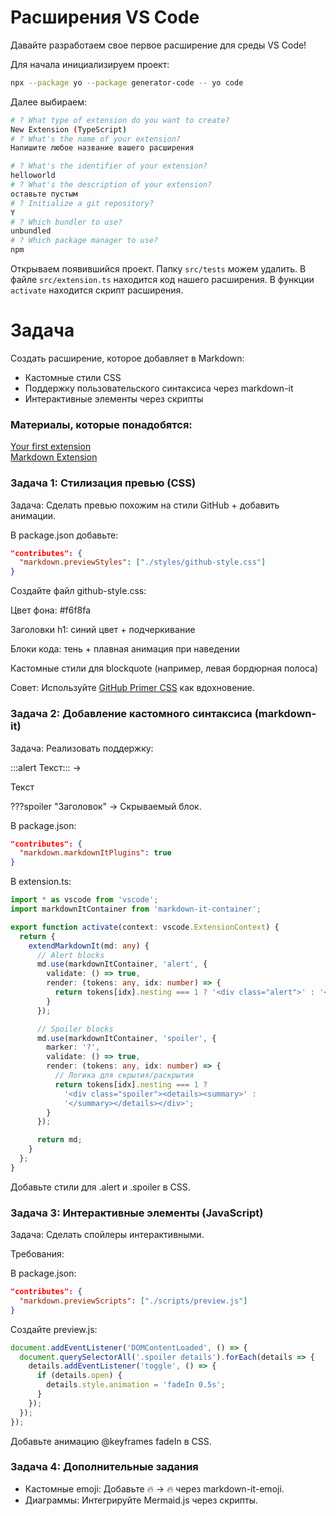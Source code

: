 # Расширения VS Code

Давайте разработаем свое первое расширение для среды VS Code!

Для начала инициализируем проект:
```bash
npx --package yo --package generator-code -- yo code
```

Далее выбираем:
```bash
# ? What type of extension do you want to create?
New Extension (TypeScript)
# ? What's the name of your extension?
Напишите любое название вашего расширения

# ? What's the identifier of your extension?
helloworld
# ? What's the description of your extension?
оставьте пустым
# ? Initialize a git repository?
Y
# ? Which bundler to use?
unbundled
# ? Which package manager to use?
npm
```


Открываем появившийся проект. Папку `src/tests` можем удалить. В файле `src/extension.ts` находится код нашего расширения. В функции `activate` находится скрипт расширения.

# Задача
Создать расширение, которое добавляет в Markdown:
- Кастомные стили CSS
- Поддержку пользовательского синтаксиса через markdown-it
- Интерактивные элементы через скрипты

### Материалы, которые понадобятся:
[Your first extension](https://code.visualstudio.com/api/get-started/your-first-extension)\
[Markdown Extension](https://code.visualstudio.com/api/extension-guides/markdown-extension)

### Задача 1: Стилизация превью (CSS)
Задача: Сделать превью похожим на стили GitHub + добавить анимации.

В package.json добавьте:
```json
"contributes": {
  "markdown.previewStyles": ["./styles/github-style.css"]
}
```
Создайте файл github-style.css:

Цвет фона: #f6f8fa

Заголовки h1: синий цвет + подчеркивание

Блоки кода: тень + плавная анимация при наведении

Кастомные стили для blockquote (например, левая бордюрная полоса)

Совет: Используйте [GitHub Primer CSS](https://primer.style/css/) как вдохновение.

### Задача 2: Добавление кастомного синтаксиса (markdown-it)
Задача: Реализовать поддержку:

:::alert Текст::: → <div class="alert">Текст</div>

???spoiler "Заголовок" → Скрываемый блок.

В package.json:

```json
"contributes": {
  "markdown.markdownItPlugins": true
}
```

В extension.ts:
```typescript
import * as vscode from 'vscode';
import markdownItContainer from 'markdown-it-container';

export function activate(context: vscode.ExtensionContext) {
  return {
    extendMarkdownIt(md: any) {
      // Alert blocks
      md.use(markdownItContainer, 'alert', {
        validate: () => true,
        render: (tokens: any, idx: number) => {
          return tokens[idx].nesting === 1 ? '<div class="alert">' : '</div>';
        }
      });

      // Spoiler blocks
      md.use(markdownItContainer, 'spoiler', {
        marker: '?',
        validate: () => true,
        render: (tokens: any, idx: number) => {
          // Логика для скрытия/раскрытия
          return tokens[idx].nesting === 1 ? 
            '<div class="spoiler"><details><summary>' : 
            '</summary></details></div>';
        }
      });

      return md;
    }
  };
}
```
Добавьте стили для .alert и .spoiler в CSS.

### Задача 3: Интерактивные элементы (JavaScript)
Задача: Сделать спойлеры интерактивными.

Требования:

В package.json:

```json
"contributes": {
  "markdown.previewScripts": ["./scripts/preview.js"]
}
```
Создайте preview.js:

```javascript
document.addEventListener('DOMContentLoaded', () => {
  document.querySelectorAll('.spoiler details').forEach(details => {
    details.addEventListener('toggle', () => {
      if (details.open) {
        details.style.animation = 'fadeIn 0.5s';
      }
    });
  });
});
```
Добавьте анимацию @keyframes fadeIn в CSS.

### Задача 4: Дополнительные задания
- Кастомные emoji: Добавьте :fire: → 🔥 через markdown-it-emoji.
- Диаграммы: Интегрируйте Mermaid.js через скрипты.
